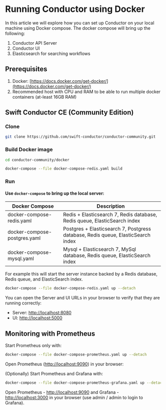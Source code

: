 # Running Conductor using Docker

In this article we will explore how you can set up Conductor on your local machine using Docker compose.
The docker compose will bring up the following:

1. Conductor API Server
2. Conductor UI
3. Elasticsearch for searching workflows

## Prerequisites

1. Docker: [https://docs.docker.com/get-docker/](https://docs.docker.com/get-docker/)
2. Recommended host with CPU and RAM to be able to run multiple docker containers (at-least 16GB RAM)

## Swift Conductor CE (Community Edition)

### Clone

```sh
git clone https://github.com/swift-conductor/conductor-community.git
```

### Build Docker image

```sh
cd conductor-community/docker

docker-compose --file docker-compose-redis.yaml build
```

### Run

#### Use `docker-compose` to bring up the local server:

| Docker Compose               | Description                                                                      |
| ---------------------------- | -------------------------------------------------------------------------------- |
| docker-compose-redis.yaml    | Redis + Elasticsearch 7, Redis database, Redis queue, ElasticSearch index        |
| docker-compose-postgres.yaml | Postgres + Elasticsearch 7, Postgress database, Redis queue, ElasticSearch index |
| docker-compose-mysql.yaml    | Mysql + Elasticsearch 7, MySql database, Redis queue, ElasticSearch index        |

For example this will start the server instance backed by a Redis database, Redis queue, and ElasticSearch index.

```sh
docker-compose --file docker-compose-redis.yaml up --detach
```

You can open the Server and UI URLs in your browser to verify that they are running correctly:

- Server: [http://localhost:8080](http://localhost:8080)
- UI: [http://localhost:5000](http://localhost:5000)

## Monitoring with Prometheus

Start Prometheus only with:

```sh
docker-compose --file docker-compose-prometheus.yaml up --detach
```

Open Prometheus ([http://localhost:9090](http://localhost:9090)) in your browser:

(Optionally) Start Prometheus and Grafana with:

```sh
docker-compose --file docker-compose-prometheus-grafana.yaml up --detach
```

Open Prometheus - [http://localhost:9090](http://localhost:9090) and Grafana - [http://localhost:3000](http://localhost:3000) in your browser (use admin / admin to login to Grafana).
